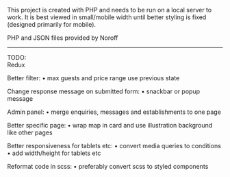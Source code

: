 This project is created with PHP and needs to be run on a local server to work. It is best viewed in small/mobile width until better styling is fixed (designed primarily for mobile).

PHP and JSON files provided by Noroff

---

TODO:<br>
Redux

Better filter:
• max guests and price range use previous state

Change response message on submitted form:
• snackbar or popup message

Admin panel:
• merge enquiries, messages and establishments to one page

Better specific page:
• wrap map in card and use illustration background like other pages

Better responsiveness for tablets etc:
• convert media queries to conditions
• add width/height for tablets etc

Reformat code in scss:
• preferably convert scss to styled components

